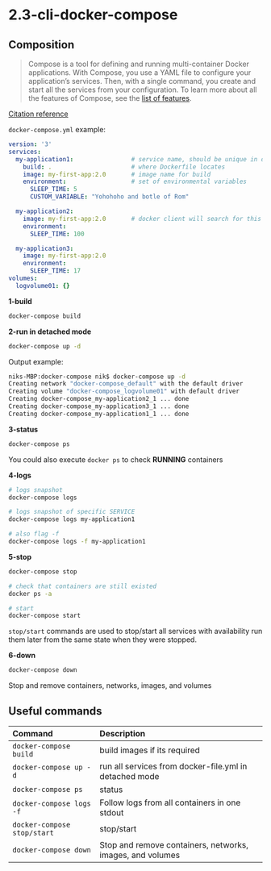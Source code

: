 # 2.3-cli-docker-compose
## Composition
> Compose is a tool for defining and running multi-container Docker applications. With Compose, you use a YAML file to configure your application’s services. Then, with a single command, you create and start all the services from your configuration. To learn more about all the features of Compose, see the [list of features](https://docs.docker.com/compose/).

[Citation reference](https://github.com/wsargent/docker-cheat-sheet#docker-compose)

`docker-compose.yml` example:
```yaml
version: '3'
services:
  my-application1:                # service name, should be unique in docker-compose.yml file
    build: .                      # where Dockerfile locates
    image: my-first-app:2.0       # image name for build
    environment:                  # set of environmental variables
      SLEEP_TIME: 5
      CUSTOM_VARIABLE: "Yohohoho and botle of Rom"

  my-application2:
    image: my-first-app:2.0       # docker client will search for this image locally (at first)
    environment:
      SLEEP_TIME: 100

  my-application3:
    image: my-first-app:2.0
    environment:
      SLEEP_TIME: 17
volumes:
  logvolume01: {}
```

**1-build**
```bash
docker-compose build
```

**2-run in detached mode**
```bash
docker-compose up -d
```
Output example:
```bash
niks-MBP:docker-compose nik$ docker-compose up -d
Creating network "docker-compose_default" with the default driver
Creating volume "docker-compose_logvolume01" with default driver
Creating docker-compose_my-application2_1 ... done
Creating docker-compose_my-application3_1 ... done
Creating docker-compose_my-application1_1 ... done
```

**3-status**
```bash
docker-compose ps
```
You could also execute `docker ps` to check **RUNNING** containers

**4-logs**
```bash
# logs snapshot
docker-compose logs

# logs snapshot of specific SERVICE
docker-compose logs my-application1

# also flag -f
docker-compose logs -f my-application1
```

**5-stop**
```bash
docker-compose stop

# check that containers are still existed
docker ps -a

# start
docker-compose start
```
`stop/start` commands are used to stop/start all services with availability run them later from the same state when they were stopped.  


**6-down**
```bash
docker-compose down
```
Stop and remove containers, networks, images, and volumes


## Useful commands
| Command       | Description | 
| :------------- |:-------------| 
| `docker-compose build`      | build images if its required |  
| `docker-compose up -d`      | run all services from docker-file.yml in detached mode |  
| `docker-compose ps`      | status |  
| `docker-compose logs -f`      | Follow logs from all containers in one stdout |  
| `docker-compose stop/start`      | stop/start |  
| `docker-compose down`      | Stop and remove containers, networks, images, and volumes |  

